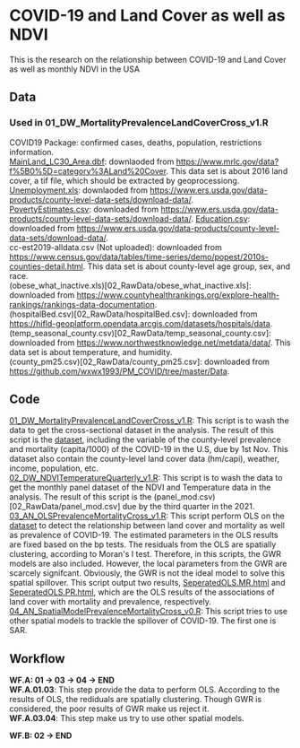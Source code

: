 # COVID-19 and Land Cover as well as NDVI
This is the research on the relationship between COVID-19 and Land Cover as well as monthly NDVI in the USA

## Data  
### Used in 01_DW_MortalityPrevalenceLandCoverCross_v1.R  
COVID19 Package: confirmed cases, deaths, population, restrictions information.  
[MainLand_LC30_Area.dbf](01_Raster/02_LandCoverTable/MainLand_LC30_Area.dbf): downlaoded from <https://www.mrlc.gov/data?f%5B0%5D=category%3ALand%20Cover>. This data set is about 2016 land cover, a tif file, which should be extracted by geoprocessiong.  
[Unemployment.xls](02_RawData/Unemployment.xls): downlaoded from <https://www.ers.usda.gov/data-products/county-level-data-sets/download-data/>.  
[PovertyEstimates.csv](02_RawData/PovertyEstimates.csv): downloaded from <https://www.ers.usda.gov/data-products/county-level-data-sets/download-data/>. 
[Education.csv](02_RawData/Education.csv): downloaded from <https://www.ers.usda.gov/data-products/county-level-data-sets/download-data/>.  
cc-est2019-alldata.csv (Not uploaded): downloaded from <https://www.census.gov/data/tables/time-series/demo/popest/2010s-counties-detail.html>. This data set is about county-level age group, sex, and race.  
(obese_what_inactive.xls)[02_RawData/obese_what_inactive.xls]: downloaded from <https://www.countyhealthrankings.org/explore-health-rankings/rankings-data-documentation>.  
(hospitalBed.csv)[02_RawData/hospitalBed.csv]: downloaded from <https://hifld-geoplatform.opendata.arcgis.com/datasets/hospitals/data>.  
(temp_seasonal_county.csv)[02_RawData/temp_seasonal_county.csv]: downloaded from <https://www.northwestknowledge.net/metdata/data/>. This data set is about temperature, and humidity.  
(county_pm25.csv)[02_RawData/county_pm25.csv]: downloaded from <https://github.com/wxwx1993/PM_COVID/tree/master/Data>.  
  
## Code  
[01_DW_MortalityPrevalenceLandCoverCross_v1.R](04_Code/01_DW_MortalityPrevalenceLandCoverCross_v1.R): This script is to wash the data to get the cross-sectional dataset in the analysis. The result of this script is the [dataset](00_RData/dateset.Rdata), including the variable of the county-level prevalence and mortality (capita/1000) of the COVID-19 in the U.S, due by 1st Nov. This dataset also contain the county-level land cover data (hm/capi), weather, income, population, etc.  
[02_DW_NDVITemperatureQuarterly_v1.R](04_Code/02_DW_NDVITemperatureQuarterly_v1.R): This script is to wash the data to get the monthly panel dataset of the NDVI and Temperature data in the analysis. The result of this script is the (panel_mod.csv)[02_RawData/panel_mod.csv] due by the third quarter in the 2021.
[03_AN_OLSPrevalenceMortalityCross_v1.R](04_Code/03_AN_OLSPrevalenceMortalityCross_v1): This script perform OLS on the [dataset](00_RData/dateset.Rdata) to detect the relationship between land cover and mortality as well as prevalence of COVID-19. The estimated parameters in the OLS results are fixed based on the bp tests. The residuals from the OLS are spatially clustering, according to Moran's I test. Therefore, in this scripts, the GWR models are also included. However, the local parameters from the GWR are scarcely signifcant. Obviously, the GWR is not the ideal model to solve this spatial spillover. This script output two results, [SeperatedOLS.MR.html](03_Results/SeperatedOLS.MR.html) and [SeperatedOLS.PR.html](03_Results/SeperatedOLS.PR.html), which are the OLS results of the associations of land cover with mortality and prevalence, respectively.  
[04_AN_SpatialModelPrevalenceMortalityCross_v0.R](04_Code/04_AN_SpatialModelPrevalenceMortalityCross_v0.R): This script tries to use other spatial models to trackle the spillover of COVID-19. The first one is SAR.    

  
## Workflow  
**WF.A: 01 -> 03 -> 04 -> END**  
**WF.A.01.03**: This step provide the data to perform OLS. According to the results of OLS, the rediduals are spatially clustering. Though GWR is considered, the poor results of GWR make us reject it.  
**WF.A.03.04**: This step make us try to use other spatial models.  
  
**WF.B: 02 -> END** 

